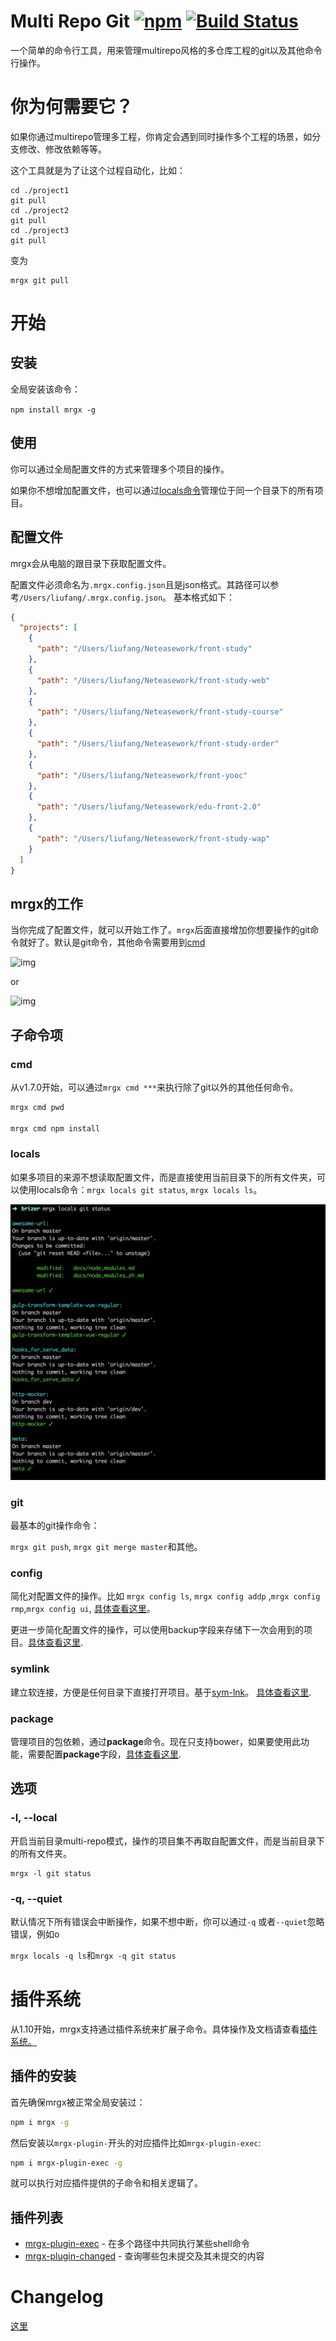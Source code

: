 # Multi Repo Git [![npm](https://img.shields.io/npm/v/mrgx.svg?maxAge=2592000)](https://www.npmjs.com/package/mrgx) [![Build Status](https://travis-ci.org/brizer/multi-repo-git.svg?branch=master)](https://travis-ci.org/brizer/multi-repo-git)

一个简单的命令行工具，用来管理multirepo风格的多仓库工程的git以及其他命令行操作。

# 你为何需要它？

如果你通过multirepo管理多工程，你肯定会遇到同时操作多个工程的场景，如分支修改、修改依赖等等。

这个工具就是为了让这个过程自动化，比如：

```
cd ./project1
git pull
cd ./project2
git pull
cd ./project3
git pull

```

变为

```
mrgx git pull
```

# 开始

## 安装

全局安装该命令：

`npm install mrgx -g`

## 使用

你可以通过全局配置文件的方式来管理多个项目的操作。

如果你不想增加配置文件，也可以通过[locals命令](#locals)管理位于同一个目录下的所有项目。

## 配置文件

mrgx会从电脑的跟目录下获取配置文件。

配置文件必须命名为`.mrgx.config.json`且是json格式。其路径可以参考`/Users/liufang/.mrgx.config.json`。
基本格式如下：

```json
{
  "projects": [
    {
      "path": "/Users/liufang/Neteasework/front-study"
    },
    {
      "path": "/Users/liufang/Neteasework/front-study-web"
    },
    {
      "path": "/Users/liufang/Neteasework/front-study-course"
    },
    {
      "path": "/Users/liufang/Neteasework/front-study-order"
    },
    {
      "path": "/Users/liufang/Neteasework/front-yooc"
    },
    {
      "path": "/Users/liufang/Neteasework/edu-front-2.0"
    },
    {
      "path": "/Users/liufang/Neteasework/front-study-wap"
    }
  ]
}
```

## mrgx的工作

当你完成了配置文件，就可以开始工作了。`mrgx`后面直接增加你想要操作的git命令就好了。默认是git命令，其他命令需要用到[cmd](#cmd)

![img](http://edu-image.nosdn.127.net/b22c8e19f0164cdea002b65c69b678d9.png?imageView&quality=100)

or

![img](http://edu-image.nosdn.127.net/b364fdc02c1647288d53460d31aecbab.png?imageView&quality=100)


## 子命令项

### cmd

从v1.7.0开始，可以通过`mrgx cmd ***`来执行除了git以外的其他任何命令。

``` bash
mrgx cmd pwd

mrgx cmd npm install
```


### locals

如果多项目的来源不想读取配置文件，而是直接使用当前目录下的所有文件夹，可以使用locals命令：`mrgx locals git status`, `mrgx locals ls`。

![img](https://raw.githubusercontent.com/brizer/graph-bed/master/img/20190617113620.png)


### git

最基本的git操作命令：

`mrgx git push`, `mrgx git merge master`和其他。

### config

简化对配置文件的操作。比如 `mrgx config ls`, `mrgx config addp` ,`mrgx config rmp`,`mrgx config ui`, [具体查看这里](docs/config.md)。

更进一步简化配置文件的操作，可以使用backup字段来存储下一次会用到的项目。[具体查看这里](docs/backup.md).


### symlink

建立软连接，方便是任何目录下直接打开项目。基于[sym-lnk](https://www.npmjs.com/package/sym-lnk)。  [具体查看这里](docs/symlink.md).

### package

管理项目的包依赖，通过**package**命令。现在只支持bower，如果要使用此功能，需要配置**package**字段，[具体查看这里](docs/package_zh.md).

## 选项

### **-l, --local**

开启当前目录multi-repo模式，操作的项目集不再取自配置文件，而是当前目录下的所有文件夹。

``` 
mrgx -l git status
```

### **-q, --quiet**

默认情况下所有错误会中断操作，如果不想中断，你可以通过`-q` 或者`--quiet`忽略错误，例如o

`mrgx locals -q ls`和`mrgx -q git status`



# 插件系统

从1.10开始，mrgx支持通过插件系统来扩展子命令。具体操作及文档请查看[插件系统。](./docs/plugin_zh.md)


## 插件的安装

首先确保mrgx被正常全局安装过：

``` bash
npm i mrgx -g
```

然后安装以`mrgx-plugin-`开头的对应插件比如`mrgx-plugin-exec`:

``` bash
npm i mrgx-plugin-exec -g
```

就可以执行对应插件提供的子命令和相关逻辑了。



## 插件列表

- [mrgx-plugin-exec](https://github.com/brizer/mrgx-plugin-exec) - 在多个路径中共同执行某些shell命令
- [mrgx-plugin-changed](https://github.com/brizer/mrgx-plugin-changed) - 查询哪些包未提交及其未提交的内容

# Changelog

[这里](./CHANGELOG.md)
